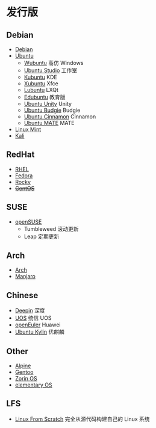 # 发行版

## Debian

- [Debian](https://www.debian.org/)
- [Ubuntu](https://ubuntu.com/)
  - [Wubuntu](https://wubuntu.org/) 高仿 Windows
  - [Ubuntu Studio](https://ubuntustudio.org/) 工作室
  - [Kubuntu](https://kubuntu.org/getkubuntu/) KDE
  - [Xubuntu](https://xubuntu.org/) Xfce
  - [Lubuntu](https://lubuntu.me/) LXQt
  - [Edubuntu](https://edubuntu.org/) 教育版
  - [Ubuntu Unity](https://ubuntuunity.org/) Unity
  - [Ubuntu Budgie](https://ubuntubudgie.org/downloads/) Budgie
  - [Ubuntu Cinnamon](https://ubuntucinnamon.org/) Cinnamon
  - [Ubuntu MATE](https://ubuntu-mate.org/) MATE
- [Linux Mint](https://www.linuxmint.com/)
- [Kali](https://www.kali.org/)

## RedHat

- [RHEL](https://www.redhat.com/zh/technologies/linux-platforms/enterprise-linux)
- [Fedora](https://www.fedoraproject.org/)
- [Rocky](https://rockylinux.org/)
- ~~[CentOS](https://www.centos.org/centos-linux/)~~

## SUSE

- [openSUSE](https://www.opensuse.org/)
  - Tumbleweed 滚动更新
  - Leap 定期更新

## Arch

- [Arch](https://www.archlinux.org/)
- [Manjaro](https://manjaro.org/)

## Chinese

- [Deepin](https://www.deepin.org/) 深度
- [UOS](https://www.chinauos.com/resource/download-professional) 统信 UOS
- [openEuler](https://www.openeuler.org/zh/download/) Huawei
- [Ubuntu Kylin](https://www.ubuntukylin.com/downloads/index-cn.html) 优麒麟

## Other

- [Alpine](https://www.alpinelinux.org/)
- [Gentoo](https://www.gentoo.org/)
- [Zorin OS](https://zorin.com/os/)
- [elementary OS](https://elementary.io/zh_CN/)

## LFS

- [Linux From Scratch](https://www.linuxfromscratch.org/) 完全从源代码构建自己的 Linux 系统
